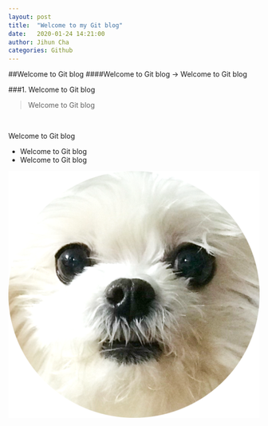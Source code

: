 ```yaml
---
layout: post
title:  "Welcome to my Git blog"
date:   2020-01-24 14:21:00
author: Jihun Cha
categories: Github
---
```




##Welcome to Git blog
####Welcome to Git blog
→ Welcome to Git blog





###1. Welcome to Git blog
>Welcome to Git blog
>

<br>

Welcome to Git blog
- Welcome to Git blog
- Welcome to Git blog

  

![img](/assets/logo.png)






